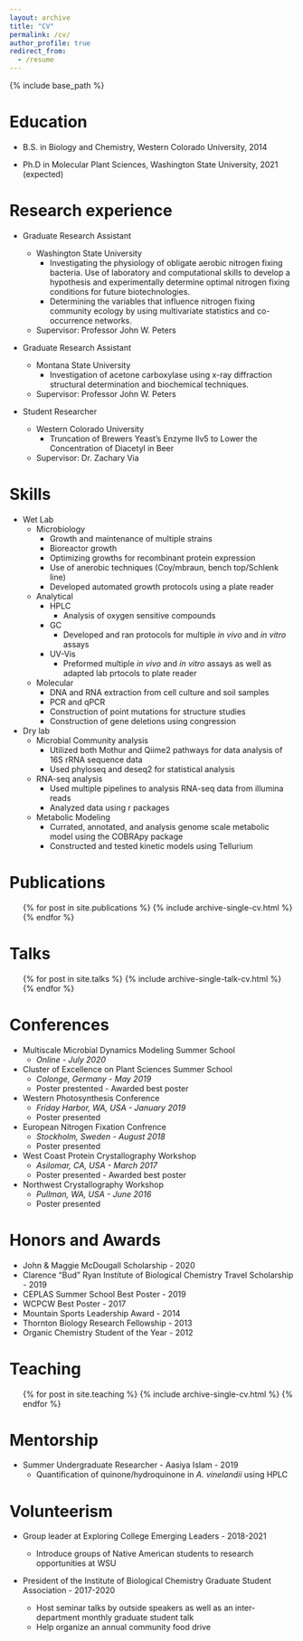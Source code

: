```yaml
---
layout: archive
title: "CV"
permalink: /cv/
author_profile: true
redirect_from:
  - /resume
---
```


{% include base_path %}

Education
======
* B.S. in Biology and Chemistry, Western Colorado University, 2014

* Ph.D in Molecular Plant Sciences, Washington State University, 2021 (expected)

Research experience
======
* Graduate Research Assistant
  * Washington State University
    * Investigating the physiology of obligate aerobic nitrogen fixing bacteria. Use of laboratory and computational skills to develop a hypothesis and experimentally determine optimal nitrogen fixing conditions for future biotechnologies. 
    * Determining the variables that influence nitrogen fixing community ecology by using multivariate statistics and co-occurrence networks. 
  * Supervisor: Professor John W. Peters

* Graduate Research Assistant
  * Montana State University
    * Investigation of acetone carboxylase using x-ray diffraction structural determination and biochemical techniques.
  * Supervisor: Professor John W. Peters

* Student Researcher
  * Western Colorado University
    * Truncation of Brewers Yeast’s Enzyme Ilv5 to Lower the Concentration of Diacetyl in Beer
  * Supervisor: Dr. Zachary Via

Skills
======
* Wet Lab
  * Microbiology
    * Growth and maintenance of multiple strains
    * Bioreactor growth
    * Optimizing growths for recombinant protein expression
    * Use of anerobic techniques (Coy/mbraun, bench top/Schlenk line)
    * Developed automated growth protocols using a plate reader
  * Analytical 
    * HPLC 
      * Analysis of oxygen sensitive compounds
    * GC 
      * Developed and ran protocols for multiple *in vivo* and *in vitro* assays
    * UV-Vis
      * Preformed multiple *in vivo* and *in vitro* assays as well as adapted lab prtocols to plate reader
  * Molecular 
    * DNA and RNA extraction from cell culture and soil samples
    * PCR and qPCR
    * Construction of point mutations for structure studies
    * Construction of gene deletions using congression
* Dry lab
  * Microbial Community analysis 
    * Utilized both Mothur and Qiime2 pathways for data analysis of 16S rRNA sequence data
    * Used phyloseq and deseq2 for statistical analysis 
  * RNA-seq analysis
    * Used multiple pipelines to analysis RNA-seq data from illumina reads
    * Analyzed data using r packages 
  * Metabolic Modeling 
    * Currated, annotated, and analysis genome scale metabolic model using the COBRApy package
    * Constructed and tested kinetic models using Tellurium


Publications
======
  <ul>{% for post in site.publications %}
    {% include archive-single-cv.html %}
  {% endfor %}</ul>
  
Talks
======
  <ul>{% for post in site.talks %}
    {% include archive-single-talk-cv.html %}
  {% endfor %}</ul>

Conferences
======
* Multiscale Microbial Dynamics Modeling Summer School
  * *Online - July 2020*
* Cluster of Excellence on Plant Sciences Summer School
  * *Colonge, Germany - May 2019*
  * Poster prestented - Awarded best poster
* Western Photosynthesis Conference
  * *Friday Harbor, WA, USA - January 2019*
  * Poster presented
* European Nitrogen Fixation Confrence
  * *Stockholm, Sweden - August 2018*
  * Poster presented
* West Coast Protein Crystallography Workshop
  * *Asilomar, CA, USA - March 2017*
  * Poster presented - Awarded best poster
* Northwest Crystallography Workshop
  * *Pullman, WA, USA - June 2016*
  * Poster presented
  
Honors and Awards
======
* John & Maggie McDougall Scholarship - 2020
* Clarence “Bud” Ryan Institute of Biological Chemistry Travel Scholarship - 2019
* CEPLAS Summer School Best Poster - 2019
* WCPCW Best Poster	- 2017
* Mountain Sports Leadership Award - 2014
* Thornton Biology Research Fellowship - 2013
* Organic Chemistry Student of the Year - 2012

Teaching
======
  <ul>{% for post in site.teaching %}
    {% include archive-single-cv.html %}
  {% endfor %}</ul>
  
Mentorship
======
* Summer Undergraduate Researcher - Aasiya Islam - 2019
  * Quantification of quinone/hydroquinone in *A. vinelandii* using HPLC


Volunteerism
======
* Group leader at Exploring College Emerging Leaders - 2018-2021
  * Introduce groups of Native American students to research opportunities at WSU

* President of the Institute of Biological Chemistry Graduate Student Association - 2017-2020
  * Host seminar talks by outside speakers as well as an inter-department monthly graduate student talk  
  *	Help organize an annual community food drive 


